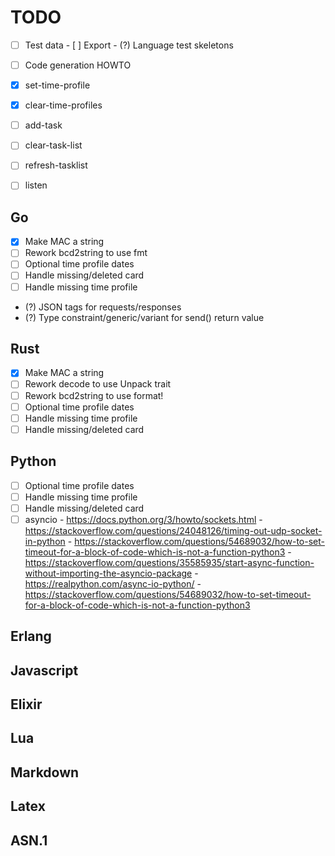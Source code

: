# TODO

- [ ] Test data
      - [ ] Export
      - (?) Language test skeletons
- [ ] Code generation HOWTO

- [x] set-time-profile
- [x] clear-time-profiles
- [ ] add-task
- [ ] clear-task-list
- [ ] refresh-tasklist
- [ ] listen

## Go
- [x] Make MAC a string
- [ ] Rework bcd2string to use fmt
- [ ] Optional time profile dates
- [ ] Handle missing/deleted card
- [ ] Handle missing time profile
- (?) JSON tags for requests/responses
- (?) Type constraint/generic/variant for send() return value

## Rust
- [x] Make MAC a string
- [ ] Rework decode to use Unpack trait
- [ ] Rework bcd2string to use format!
- [ ] Optional time profile dates
- [ ] Handle missing time profile
- [ ] Handle missing/deleted card

## Python
- [ ] Optional time profile dates
- [ ] Handle missing time profile
- [ ] Handle missing/deleted card
- [ ] asyncio
      - https://docs.python.org/3/howto/sockets.html
      - https://stackoverflow.com/questions/24048126/timing-out-udp-socket-in-python
      - https://stackoverflow.com/questions/54689032/how-to-set-timeout-for-a-block-of-code-which-is-not-a-function-python3
      - https://stackoverflow.com/questions/35585935/start-async-function-without-importing-the-asyncio-package
      - https://realpython.com/async-io-python/
      - https://stackoverflow.com/questions/54689032/how-to-set-timeout-for-a-block-of-code-which-is-not-a-function-python3

## Erlang

## Javascript

## Elixir

## Lua

## Markdown

## Latex

## ASN.1

